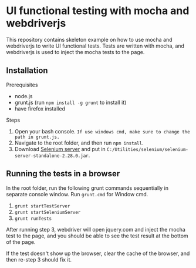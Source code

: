# UI functional testing with mocha and webdriverjs

This repository contains skeleton example on how to use mocha and webdriverjs to write UI functional tests. Tests are written with mocha, and webdriverjs is used to inject the mocha tests to the page.

## Installation

Prerequisites

* node.js
* grunt.js (run `npm install -g grunt` to install it)
* have firefox installed

Steps

1. Open your bash console. `If use windows cmd, make sure to change the path in grunt.js.`
2. Navigate to the root folder, and then run `npm install`.
3. Download [Selenium server](http://selenium.googlecode.com/files/selenium-server-standalone-2.28.0.jar) and put in `C:/Utilities/selenium/selenium-server-standalone-2.28.0.jar`.

## Running the tests in a browser

In the root folder, run the following grunt commands sequentially in separate console window. Run `grunt.cmd` for Window cmd.

1. `grunt startTestServer`
2. `grunt startSeleniumServer`
3. `grunt runTests`

After running step 3, webdriver will open jquery.com and inject the mocha test to the page, and you should be able to see the test result at the bottom of the page.

If the test doesn't show up the browser, clear the cache of the browser, and then re-step 3 should fix it.